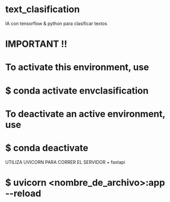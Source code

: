 # text_clasification

IA con tensorflow &amp; python para clasificar textos

# IMPORTANT !!

# To activate this environment, use

#

# $ conda activate envclasification

#

# To deactivate an active environment, use

#

# $ conda deactivate

UTILIZA UVICORN PARA CORRER EL SERVIDOR + fastapi

# $ uvicorn <nombre_de_archivo>:app --reload
